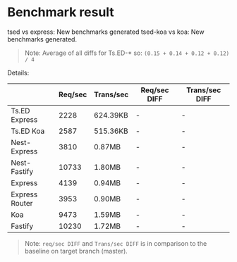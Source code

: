 # Benchmark result

tsed vs express: New benchmarks generated
tsed-koa vs koa: New benchmarks generated.

> Note: 
> Average of all diffs for Ts.ED-* so: `(0.15 + 0.14 + 0.12 + 0.12) / 4`

Details:

|                | Req/sec | Trans/sec | Req/sec DIFF | Trans/sec DIFF |
| -------------- | ------- | --------- | ------------ | -------------- |
| Ts.ED Express  | 2228    | 624.39KB  | -            | -              |
| Ts.ED Koa      | 2587    | 515.36KB  | -            | -              |
| Nest-Express   | 3810    | 0.87MB    | -            | -              |
| Nest-Fastify   | 10733   | 1.80MB    | -            | -              |
| Express        | 4139    | 0.94MB    | -            | -              |
| Express Router | 3953    | 0.90MB    | -            | -              |
| Koa            | 9473    | 1.59MB    | -            | -              |
| Fastify        | 10230   | 1.72MB    | -            | -              |

> Note:
> `req/sec DIFF` and `Trans/sec DIFF` is in comparison to the baseline on target branch (master).